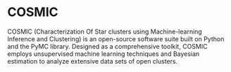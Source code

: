 # COSMIC
COSMIC (Characterization Of Star clusters using Machine-learning Inference and Clustering) is an open-source software suite built on Python and the PyMC library. Designed as a comprehensive toolkit, COSMIC employs unsupervised machine learning techniques and Bayesian estimation to analyze extensive data sets of open clusters.
